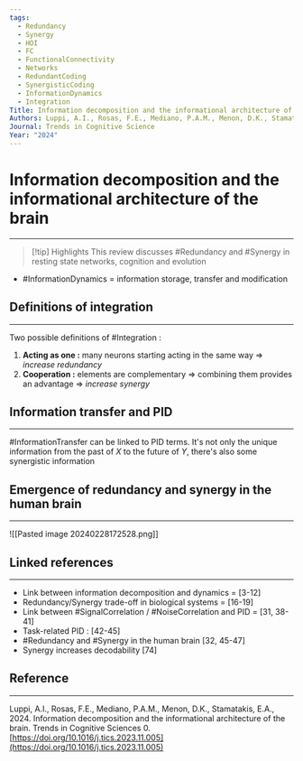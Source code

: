 ```yaml
---
tags:
  - Redundancy
  - Synergy
  - HOI
  - FC
  - FunctionalConnectivity
  - Networks
  - RedundantCoding
  - SynergisticCoding
  - InformationDynamics
  - Integration
Title: Information decomposition and the informational architecture of the brain
Authors: Luppi, A.I., Rosas, F.E., Mediano, P.A.M., Menon, D.K., Stamatakis, E.A.
Journal: Trends in Cognitive Science
Year: "2024"
---
```

# Information decomposition and the informational architecture of the brain

---

> [!tip] Highlights
> This review discusses #Redundancy and #Synergy in resting state networks, cognition and evolution

- #InformationDynamics = information storage, transfer and modification

## Definitions of integration
---
Two possible definitions of #Integration :
1. **Acting as one :** many neurons starting acting in the same way $\Rightarrow$ *increase redundancy*
2. **Cooperation :** elements are complementary $\Rightarrow$ combining them provides an advantage $\Rightarrow$ *increase synergy*

## Information transfer and PID
---

#InformationTransfer can be linked to PID terms. It's not only the unique information from the past of $X$ to the future of $Y$, there's also some synergistic information 

## Emergence of redundancy and synergy in the human brain
---
![[Pasted image 20240228172528.png]]
## Linked references
---
- Link between information decomposition and dynamics = [3-12]
- Redundancy/Synergy trade-off in biological systems = [16-19]
- Link between #SignalCorrelation / #NoiseCorrelation and PID = [31, 38-41]
- Task-related PID : [42-45]
- #Redundancy and #Synergy in the human brain [32, 45-47]
- Synergy increases decodability [74]

## Reference
---
Luppi, A.I., Rosas, F.E., Mediano, P.A.M., Menon, D.K., Stamatakis, E.A., 2024. Information decomposition and the informational architecture of the brain. Trends in Cognitive Sciences 0. [https://doi.org/10.1016/j.tics.2023.11.005](https://doi.org/10.1016/j.tics.2023.11.005)